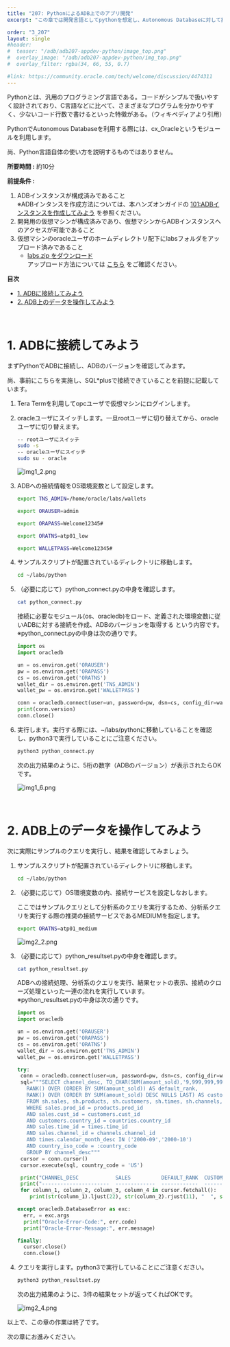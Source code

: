 ```yaml
---
title: "207: PythonによるADB上でのアプリ開発"
excerpt: "この章では開発言語としてpythonを想定し、Autonomous Databaseに対して接続する方法、およびデータベース操作を実行する方法を学びます。"

order: "3_207"
layout: single
#header:
#  teaser: "/adb/adb207-appdev-python/image_top.png"
#  overlay_image: "/adb/adb207-appdev-python/img_top.png"
#  overlay_filter: rgba(34, 66, 55, 0.7)

#link: https://community.oracle.com/tech/welcome/discussion/4474311
---
```


Pythonとは、汎用のプログラミング言語である。コードがシンプルで扱いやすく設計されており、C言語などに比べて、さまざまなプログラムを分かりやすく、少ないコード行数で書けるといった特徴がある。（ウィキペディアより引用）

PythonでAutonomous Databaseを利用する際には、cx_Oracleというモジュールを利用します。

尚、Python言語自体の使い方を説明するものではありません。

**所要時間 :** 約10分

**前提条件 :**

1. ADBインスタンスが構成済みであること
   <br>※ADBインタンスを作成方法については、本ハンズオンガイドの [101:ADBインスタンスを作成してみよう](/ocitutorials/adb/adb101-provisioning) を参照ください。
2. 開発用の仮想マシンが構成済みであり、仮想マシンからADBインスタンスへのアクセスが可能であること
3. 仮想マシンのoracleユーザのホームディレクトリ配下にlabsフォルダをアップロード済みであること
    +  [labs.zip をダウンロード](/ocitutorials/adb/adb-data/labs.zip)
    <br>アップロード方法については [こちら](/ocitutorials/adb/adb204-setup-VM#anchor3) をご確認ください。


**目次**

- [1. ADBに接続してみよう](#anchor1)
- [2. ADB上のデータを操作してみよう](#anchor2)


<br>

<a id="anchor1"></a>

# 1. ADBに接続してみよう

まずPythonでADBに接続し、ADBのバージョンを確認してみます。

尚、事前にこちらを実施し、SQL*plusで接続できていることを前提に記載しています。

1. Tera Termを利用してopcユーザで仮想マシンにログインします。

2. oracleユーザにスイッチします。一旦rootユーザに切り替えてから、oracleユーザに切り替えます。

    ```sh
    -- rootユーザにスイッチ
    sudo -s
    -- oracleユーザにスイッチ
    sudo su - oracle
    ```

    ![img1_2.png](img1_2.png)

3. ADBへの接続情報をOS環境変数として設定します。

    ```sh
    export TNS_ADMIN=/home/oracle/labs/wallets
    ```
    ```sh
    export ORAUSER=admin
    ```
    ```sh
    export ORAPASS=Welcome12345#
    ```
    ```sh
    export ORATNS=atp01_low
    ```
    ```sh
    export WALLETPASS=Welcome12345#
    ```

4. サンプルスクリプトが配置されているディレクトリに移動します。

    ```sh
    cd ~/labs/python
    ```

5. （必要に応じて）python_connect.pyの中身を確認します。

    ```sh
    cat python_connect.py
    ```
    接続に必要なモジュール(os、oracledb)をロード、定義された環境変数に従いADBに対する接続を作成、ADBのバージョンを取得する という内容です。
    <br>※python_connect.pyの中身は次の通りです。

    ```python
    import os
    import oracledb

    un = os.environ.get('ORAUSER')
    pw = os.environ.get('ORAPASS')
    cs = os.environ.get('ORATNS')
    wallet_dir = os.environ.get('TNS_ADMIN')
    wallet_pw = os.environ.get('WALLETPASS')

    conn = oracledb.connect(user=un, password=pw, dsn=cs, config_dir=wallet_dir, wallet_location=wallet_dir, wallet_password=wallet_pw)
    print(conn.version)
    conn.close()
    ```

6. 実行します。実行する際には、~/labs/pythonに移動していることを確認し、python3で実行していることにご注意ください。

    ```sh
    python3 python_connect.py
    ```

    次の出力結果のように、5桁の数字（ADBのバージョン）が表示されたらOKです。

   ![img1_6.png](img1_6.png)

<br>

<a id="anchor2"></a>

# 2. ADB上のデータを操作してみよう

次に実際にサンプルのクエリを実行し、結果を確認してみましょう。

1. サンプルスクリプトが配置されているディレクトリに移動します。

    ```sh
    cd ~/labs/python
    ```

2. （必要に応じて）OS環境変数の内、接続サービスを設定しなおします。

     ここではサンプルクエリとして分析系のクエリを実行するため、分析系クエリを実行する際の推奨の接続サービスであるMEDIUMを指定します。

    ```sh
    export ORATNS=atp01_medium
    ```
   ![img2_2.png](img2_2.png)

3. （必要に応じて）python_resultset.pyの中身を確認します。

    ```sh
    cat python_resultset.py
    ```

    ADBへの接続処理、分析系のクエリを実行、結果セットの表示、接続のクローズ処理といった一連の流れを実行しています。
    <br>※python_resultset.pyの中身は次の通りです。

    ```python
    import os
    import oracledb

    un = os.environ.get('ORAUSER')
    pw = os.environ.get('ORAPASS')
    cs = os.environ.get('ORATNS')
    wallet_dir = os.environ.get('TNS_ADMIN')
    wallet_pw = os.environ.get('WALLETPASS')

    try:
     conn = oracledb.connect(user=un, password=pw, dsn=cs, config_dir=wallet_dir, wallet_location=wallet_dir, wallet_password=wallet_pw)
     sql="""SELECT channel_desc, TO_CHAR(SUM(amount_sold),'9,999,999,999') SALES$,
       RANK() OVER (ORDER BY SUM(amount_sold)) AS default_rank,
       RANK() OVER (ORDER BY SUM(amount_sold) DESC NULLS LAST) AS custom_rank
       FROM sh.sales, sh.products, sh.customers, sh.times, sh.channels, sh.countries
       WHERE sales.prod_id = products.prod_id
       AND sales.cust_id = customers.cust_id
       AND customers.country_id = countries.country_id
       AND sales.time_id = times.time_id
       AND sales.channel_id = channels.channel_id
       AND times.calendar_month_desc IN ('2000-09','2000-10')
       AND country_iso_code = :country_code
       GROUP BY channel_desc"""
     cursor = conn.cursor()
     cursor.execute(sql, country_code = 'US')

     print("CHANNEL_DESC            SALES          DEFAULT_RANK  CUSTOM_RANK")
     print("----------------------  -------------  ------------  -----------")
     for column_1, column_2, column_3, column_4 in cursor.fetchall():
        print(str(column_1).ljust(22), str(column_2).rjust(11), "  ", str(column_3).rjust(10), "  ", str(column_4).rjust(9))

    except oracledb.DatabaseError as exc:
      err, = exc.args
      print("Oracle-Error-Code:", err.code)
      print("Oracle-Error-Message:", err.message)

    finally:
      cursor.close()
      conn.close()
    ```

4. クエリを実行します。python3で実行していることにご注意ください。

    ```sh
    python3 python_resultset.py
    ```

    次の出力結果のように、3件の結果セットが返ってくればOKです。

    ![img2_4.png](img2_4.png)
    
以上で、この章の作業は終了です。

次の章にお進みください。
